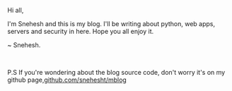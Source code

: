 Hi all, 

I'm Snehesh and this is my blog. I'll be writing about python, web apps, servers and security in here. Hope you all enjoy it. 


~ Snehesh.

<br/>

P.S If you're wondering about the blog source code, don't worry it's on my github page,[github.com/snehesht/mblog](https://github.com/snehesht/mblog)

